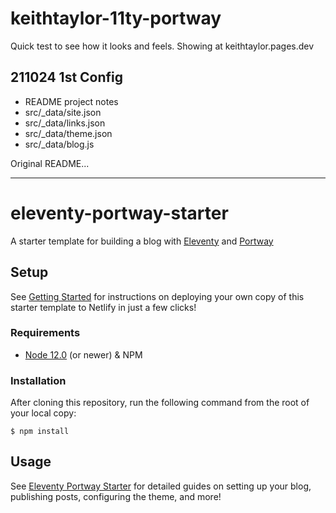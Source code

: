 # keithtaylor-11ty-portway

Quick test to see how it looks and feels. Showing at keithtaylor.pages.dev

## 211024 1st Config
- README project notes
- src/_data/site.json
- src/_data/links.json
- src/_data/theme.json
- src/_data/blog.js

Original README...

***

# eleventy-portway-starter

A starter template for building a blog with [Eleventy] and [Portway]

## Setup

See [Getting Started] for instructions on deploying your own copy of this starter template to Netlify in just a few clicks!

### Requirements

- [Node 12.0](https://nodejs.org/en/download/) (or newer) & NPM

### Installation

After cloning this repository, run the following command from the root of your local copy:

```
$ npm install
```

## Usage

See [Eleventy Portway Starter] for detailed guides on setting up your blog, publishing posts, configuring the theme, and more!

[Getting Started]: https://eleventy-portway-starter.netlify.app/posts/getting-started
[Eleventy]: https://11ty.dev
[Portway]: https://getportway.com
[Eleventy Portway Starter]: https://eleventy-portway-starter.netlify.app/
